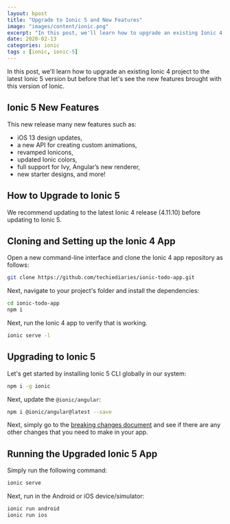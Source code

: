 ```yaml
---
layout: bpost
title: "Upgrade to Ionic 5 and New Features"
image: "images/content/ionic.png"
excerpt: "In this post, we'll learn how to upgrade an existing Ionic 4 project to the latest Ionic 5 version but before that let's see the new features brought with this version of Ionic" 
date: 2020-02-13 
categories: ionic
tags : [ionic, ionic-5]
---
```



In this post, we'll learn how to upgrade an existing Ionic 4 project to the latest Ionic 5 version but before that let's see the new features brought with this version of Ionic.

## Ionic 5 New Features

This new release many new features such as:

- iOS 13 design updates, 
- a new API for creating custom animations, 
- revamped Ionicons, 
- updated Ionic colors, 
- full support for Ivy, Angular’s new renderer, 
- new starter designs, and more!

## How to Upgrade to Ionic 5

We recommend updating to the latest Ionic 4 release (4.11.10) before updating to Ionic 5.

## Cloning and Setting up the Ionic 4 App 


Open a new command-line interface and clone the Ionic 4 app repository as follows:

```bash
git clone https://github.com/techiediaries/ionic-todo-app.git
```

Next, navigate to your project's folder and install the dependencies:

```bash
cd ionic-todo-app
npm i
```

Next, run the Ionic 4 app to verify that is working.

```bash
ionic serve -l
```


## Upgrading to Ionic 5

Let's get started by installing Ionic 5 CLI globally in our system:

```bash
npm i -g ionic
```

Next, update the `@ionic/angular`:

```bash
npm i @ionic/angular@latest --save
```

Next, simply go to the [breaking changes document](https://github.com/ionic-team/ionic/blob/master/BREAKING.md) and see if there are any other changes that you need to make in your app.



## Running the Upgraded Ionic 5 App


Simply run the following command:

```bash
ionic serve 
```

Next, run in the Android or iOS device/simulator:

```bash
ionic run android
ionic run ios
```



